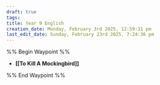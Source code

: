```yaml
---
draft: true
tags: 
title: Year 9 English
creation_date: Monday, February 3rd 2025, 12:59:31 pm
last_edit_date: Sunday, February 23rd 2025, 7:24:36 pm
---
```


%% Begin Waypoint %%
- **[[To Kill A Mockingbird]]**

%% End Waypoint %%
